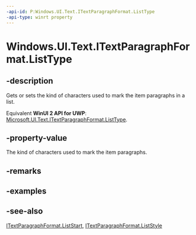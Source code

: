 ```yaml
---
-api-id: P:Windows.UI.Text.ITextParagraphFormat.ListType
-api-type: winrt property
---
```


<!-- Property syntax
public Windows.UI.Text.MarkerType ListType { get;  set; }
-->

# Windows.UI.Text.ITextParagraphFormat.ListType

## -description
Gets or sets the kind of characters used to mark the item paragraphs in a list.

Equivalent **WinUI 2 API for UWP**: [Microsoft.UI.Text.ITextParagraphFormat.ListType](/windows/winui/api/microsoft.ui.text.itextparagraphformat.listtype).

## -property-value
The kind of characters used to mark the item paragraphs.

## -remarks

## -examples

## -see-also
[ITextParagraphFormat.ListStart](itextparagraphformat_liststart.md), [ITextParagraphFormat.ListStyle](itextparagraphformat_liststyle.md)
